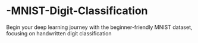 # -MNIST-Digit-Classification
Begin your deep learning journey with the beginner-friendly MNIST dataset, focusing on handwritten digit classification
